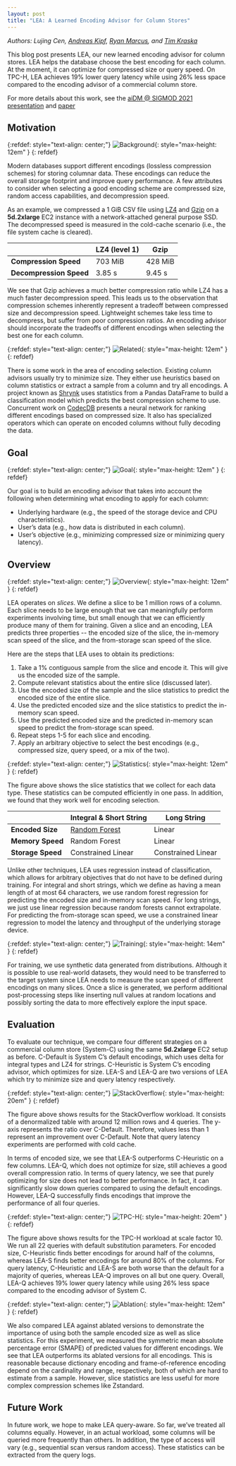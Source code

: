 ```yaml
---
layout: post
title: "LEA: A Learned Encoding Advisor for Column Stores"
---
```


*Authors: Lujing Cen, [Andreas Kipf](https://people.csail.mit.edu/kipf/), [Ryan Marcus](https://rmarcus.info/blog/), and [Tim Kraska](https://people.csail.mit.edu/kraska/)*

This blog post presents LEA, our new learned encoding advisor for column stores. LEA helps the database choose the best encoding for each column. At the moment, it can optimize for compressed size or query speed. On TPC-H, LEA achieves 19% lower query latency while using 26% less space compared to the encoding advisor of a commercial column store.

For more details about this work, see the [aiDM @ SIGMOD 2021](http://www.aidm-conf.org/) [presentation](https://youtu.be/9jaJLrAdiPQ) and [paper](https://arxiv.org/pdf/2105.08830.pdf)


## Motivation

{:refdef: style="text-align: center;"}
![Background](/assets/lea/background.png){: style="max-height: 12em" }
{: refdef}

Modern databases support different encodings (lossless compression schemes) for storing columnar data. These encodings can reduce the overall storage footprint and improve query performance. A few attributes to consider when selecting a good encoding scheme are compressed size, random access capabilities, and decompression speed.

As an example, we compressed a 1 GiB CSV file using [LZ4](https://en.wikipedia.org/wiki/LZ4_(compression_algorithm)) and [Gzip](https://en.wikipedia.org/wiki/Gzip) on a **5d.2xlarge** EC2 instance with a network-attached general purpose SSD. The decompressed speed is measured in the cold-cache scenario (i.e., the file system cache is cleared).

<div align="center">
<table>
    <thead>
        <tr>
            <th></th>
            <th>LZ4 (level 1)</th>
            <th>Gzip</th>
        </tr>
    </thead>
    <tbody>
        <tr>
            <td><b>Compression Speed</b></td>
            <td>703 MiB</td>
            <td>428 MiB</td>
        </tr>
        <tr>
            <td><b>Decompression Speed</b></td>
            <td>3.85 s</td>
            <td>9.45 s</td>
        </tr>
    </tbody>
</table>
</div>

We see that Gzip achieves a much better compression ratio while LZ4 has a much faster decompression speed. This leads us to the observation that compression schemes inherently represent a tradeoff between compressed size and decompression speed. Lightweight schemes take less time to decompress, but suffer from poor compression ratios. An encoding advisor should incorporate the tradeoffs of different encodings when selecting the best one for each column.

{:refdef: style="text-align: center;"}
![Related](/assets/lea/related.png){: style="max-height: 12em" }
{: refdef}

There is some work in the area of encoding selection. Existing column advisors usually try to minimize size. They either use heuristics based on column statistics or extract a sample from a column and try all encodings. A project known as [Shrynk](https://vks.ai/2019-12-05-shrynk-using-machine-learning-to-learn-how-to-compress) uses statistics from a Pandas DataFrame to build a classification model which predicts the best compression scheme to use. Concurrent work on [CodecDB](http://people.cs.uchicago.edu/~hajiang/paper/codecdb.pdf) presents a neural network for ranking different encodings based on compressed size. It also has specialized operators which can operate on encoded columns without fully decoding the data.

## Goal

{:refdef: style="text-align: center;"}
![Goal](/assets/lea/goal.png){: style="max-height: 12em" }
{: refdef}

Our goal is to build an encoding advisor that takes into account the following when determining what encoding to apply for each column:

- Underlying hardware (e.g., the speed of the storage device and CPU characteristics).
- User’s data (e.g., how data is distributed in each column).
- User’s objective (e.g., minimizing compressed size or minimizing query latency).

## Overview

{:refdef: style="text-align: center;"}
![Overview](/assets/lea/overview.png){: style="max-height: 12em" }
{: refdef}


LEA operates on *slices*. We define a slice to be 1 million rows of a column. Each slice needs to be large enough that we can meaningfully perform experiments involving time, but small enough that we can efficiently produce many of them for training. Given a slice and an encoding, LEA predicts three properties -- the encoded size of the slice, the in-memory scan speed of the slice, and the from-storage scan speed of the slice.

Here are the steps that LEA uses to obtain its predictions:

1. Take a 1% contiguous sample from the slice and encode it. This will give us the encoded size of the sample.
2. Compute relevant statistics about the entire slice (discussed later).
3. Use the encoded size of the sample and the slice statistics to predict the encoded size of the entire slice.
4. Use the predicted encoded size and the slice statistics to predict the in-memory scan speed.
5. Use the predicted encoded size and the predicted in-memory scan speed to predict the from-storage scan speed.
6. Repeat steps 1-5 for each slice and encoding.
7. Apply an arbitrary objective to select the best encodings (e.g., compressed size, query speed, or a mix of the two).

{:refdef: style="text-align: center;"}
![Statistics](/assets/lea/statistics.png){: style="max-height: 12em" }
{: refdef}


The figure above shows the slice statistics that we collect for each data type. These statistics can be computed efficiently in one pass. In addition, we found that they work well for encoding selection.

<div align="center">
<table>
    <thead>
        <tr>
            <th></th>
            <th>Integral & Short String</th>
            <th>Long String</th>
        </tr>
    </thead>
    <tbody>
        <tr>
            <td><b>Encoded Size</b></td>
            <td><a href="https://en.wikipedia.org/wiki/Random_forest">Random Forest</a></td>
            <td>Linear</td>
        </tr>
        <tr>
            <td><b>Memory Speed</b></td>
            <td>Random Forest</td>
            <td>Linear</td>
        </tr>
        <tr>
            <td><b>Storage Speed</b></td>
            <td>Constrained Linear</td>
            <td>Constrained Linear</td>
        </tr>
    </tbody>
</table>
</div>

Unlike other techniques, LEA uses regression instead of classification, which allows for arbitrary objectives that do not have to be defined during training. For integral and short strings, which we define as having a mean length of at most 64 characters, we use random forest regression for predicting the encoded size and in-memory scan speed. For long strings, we just use linear regression because random forests cannot extrapolate. For predicting the from-storage scan speed, we use a constrained linear regression to model the latency and throughput of the underlying storage device.

{:refdef: style="text-align: center;"}
![Training](/assets/lea/training.png){: style="max-height: 14em" }
{: refdef}

For training, we use synthetic data generated from distributions. Although it is possible to use real-world datasets, they would need to be transferred to the target system since LEA needs to measure the scan speed of different encodings on many slices. Once a slice is generated, we perform additional post-processing steps like inserting null values at random locations and possibly sorting the data to more effectively explore the input space.

## Evaluation

To evaluate our technique, we compare four different strategies on a commercial column store (System-C) using the same **5d.2xlarge** EC2 setup as before. C-Default is System C’s default encodings, which uses delta for integral types and LZ4 for strings. C-Heuristic is System C’s encoding advisor, which optimizes for size. LEA-S and LEA-Q are two versions of LEA which try to minimize size and query latency respectively.

{:refdef: style="text-align: center;"}
![StackOverflow](/assets/lea/stackoverflow.png){: style="max-height: 20em" }
{: refdef}


The figure above shows results for the StackOverflow workload. It consists of a denormalized table with around 12 million rows and 4 queries. The y-axis represents the ratio over C-Default. Therefore, values less than 1 represent an improvement over C-Default. Note that query latency experiments are performed with cold cache.

In terms of encoded size, we see that LEA-S outperforms C-Heuristic on a few columns. LEA-Q, which does not optimize for size, still achieves a good overall compression ratio. In terms of query latency, we see that purely optimizing for size does not lead to better performance. In fact, it can significantly slow down queries compared to using the default encodings. However, LEA-Q successfully finds encodings that improve the performance of all four queries.

{:refdef: style="text-align: center;"}
![TPC-H](/assets/lea/tpch.png){: style="max-height: 20em" }
{: refdef}

The figure above shows results for the TPC-H workload at scale factor 10. We run all 22 queries with default substitution parameters. For encoded size, C-Heuristic finds better encodings for around half of the columns, whereas LEA-S finds better encodings for around 80% of the columns. For query latency, C-Heuristic and LEA-S are both worse than the default for a majority of queries, whereas LEA-Q improves on all but one query. Overall, LEA-Q achieves 19% lower query latency while using 26% less space compared to the encoding advisor of System C.

{:refdef: style="text-align: center;"}
![Ablation](/assets/lea/ablation.png){: style="max-height: 12em" }
{: refdef}

We also compared LEA against ablated versions to demonstrate the importance of using both the sample encoded size as well as slice statistics. For this experiment, we measured the symmetric mean absolute percentage error (SMAPE) of predicted values for different encodings. We see that LEA outperforms its ablated versions for all encodings. This is reasonable because dictionary encoding and frame-of-reference encoding depend on the cardinality and range, respectively, both of which are hard to estimate from a sample. However, slice statistics are less useful for more complex compression schemes like Zstandard.

## Future Work

In future work, we hope to make LEA query-aware. So far, we’ve treated all columns equally. However, in an actual workload, some columns will be queried more frequently than others. In addition, the type of access will vary (e.g., sequential scan versus random access). These statistics can be extracted from the query logs.
